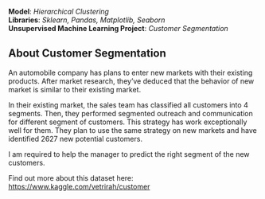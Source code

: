 **Model**: *Hierarchical Clustering*  
**Libraries**: *Sklearn, Pandas, Matplotlib, Seaborn*  
**Unsupervised Machine Learning Project**: *Customer Segmentation*  

## About Customer Segmentation
An automobile company has plans to enter new markets with their existing products. After market research, they’ve deduced that the behavior of new market is similar to their existing market.  

In their existing market, the sales team has classified all customers into 4 segments. Then, they performed segmented outreach and communication for different segment of customers. This strategy has work exceptionally well for them. They plan to use the same strategy on new markets and have identified 2627 new potential customers.  

I am required to help the manager to predict the right segment of the new customers.  

Find out more about this dataset here: https://www.kaggle.com/vetrirah/customer  
